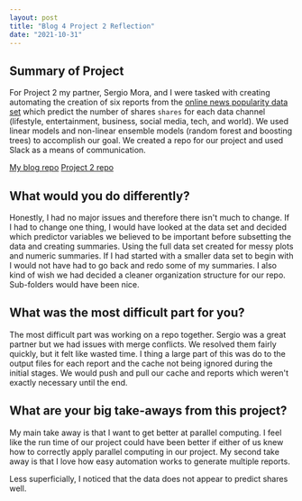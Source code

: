 ```yaml
---
layout: post
title: "Blog 4 Project 2 Reflection"
date: "2021-10-31"
---
```


## Summary of Project
For Project 2 my partner, Sergio Mora, and I were tasked with creating automating the creation of six reports from the [online news popularity data set](https://archive.ics.uci.edu/ml/datasets/Online+News+Popularity) which predict the number of shares `shares` for each data channel (lifestyle, entertainment, business, social media, tech, and world). We used linear models and non-linear ensemble models (random forest and boosting trees) to accomplish our goal. We created a repo for our project and used Slack as a means of communication.

[My blog repo](https://github.com/akoncsugit/akoncsugit.github.io)
[Project 2 repo](https://github.com/Smora0713/Project-2)

## What would you do differently?
Honestly, I had no major issues and therefore there isn't much to change. If I had to change one thing, I would have looked at the data set and decided which predictor variables we believed to be important before subsetting the data and creating summaries. Using the full data set created for messy plots and numeric summaries. If I had started with a smaller data set to begin with I would not have had to go back and redo some of my summaries. I also kind of wish we had decided a cleaner organization structure for our repo. Sub-folders would have been nice.

## What was the most difficult part for you?
The most difficult part was working on a repo together. Sergio was a great partner but we had issues with merge conflicts. We resolved them fairly quickly, but it felt like wasted time. I thing a large part of this was do to the output files for each report and the cache not being ignored during the initial stages. We would push and pull our cache and reports which weren't exactly necessary until the end.

## What are your big take-aways from this project?
My main take away is that I want to get better at parallel computing. I feel like the run time of our project could have been better if either of us knew how to correctly apply parallel computing in our project. My second take away is that I love how easy automation works to generate multiple reports.

Less superficially, I noticed that the data does not appear to predict shares well.

